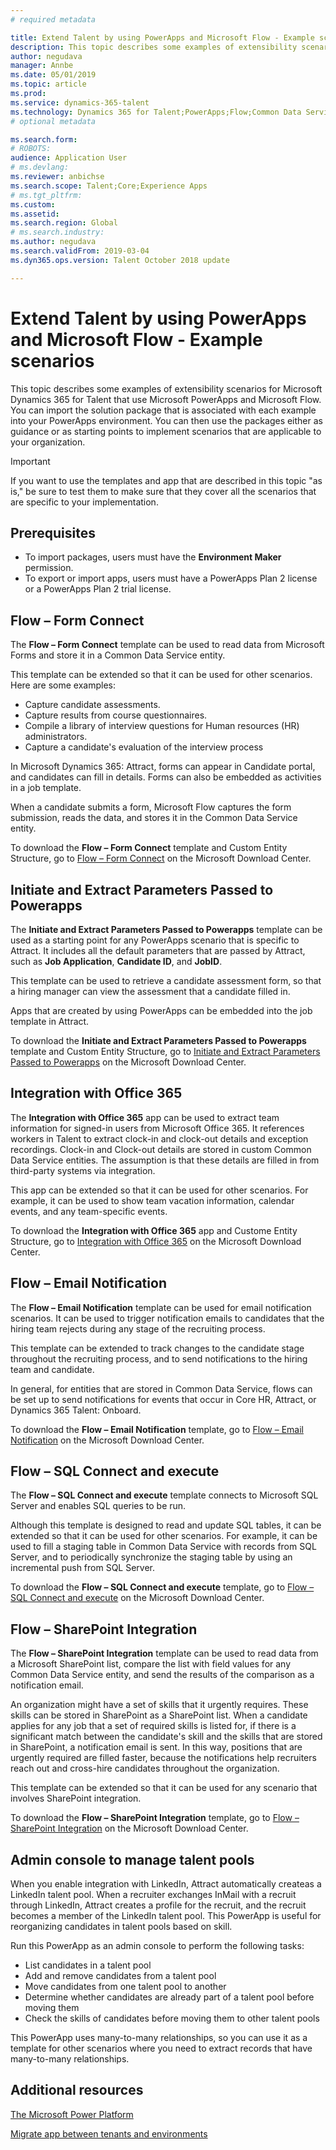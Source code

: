 ```yaml
---
# required metadata

title: Extend Talent by using PowerApps and Microsoft Flow - Example scenarios
description: This topic describes some examples of extensibility scenarios for Microsoft Dynamics 365 for Talent that use Microsoft PowerApps and Microsoft Flow.
author: negudava
manager: Annbe
ms.date: 05/01/2019
ms.topic: article
ms.prod: 
ms.service: dynamics-365-talent
ms.technology: Dynamics 365 for Talent;PowerApps;Flow;Common Data Service
# optional metadata

ms.search.form: 
# ROBOTS: 
audience: Application User
# ms.devlang: 
ms.reviewer: anbichse
ms.search.scope: Talent;Core;Experience Apps
# ms.tgt_pltfrm: 
ms.custom:
ms.assetid: 
ms.search.region: Global
# ms.search.industry: 
ms.author: negudava
ms.search.validFrom: 2019-03-04
ms.dyn365.ops.version: Talent October 2018 update

---
```


# Extend Talent by using PowerApps and Microsoft Flow - Example scenarios

This topic describes some examples of extensibility scenarios for Microsoft Dynamics 365 for Talent that use Microsoft PowerApps and Microsoft Flow. You can import the solution package that is associated with each example into your PowerApps environment. You can then use the packages either as guidance or as starting points to implement scenarios that are applicable to your organization.

> [!IMPORTANT]
> If you want to use the templates and app that are described in this topic "as is," be sure to test them to make sure that they cover all the scenarios that are specific to your implementation.


## Prerequisites

- To import packages, users must have the **Environment Maker** permission.
- To export or import apps, users must have a PowerApps Plan 2 license or a PowerApps Plan 2 trial license.

## Flow – Form Connect

The **Flow – Form Connect** template can be used to read data from Microsoft Forms and store it in a Common Data Service entity.

This template can be extended so that it can be used for other scenarios. Here are some examples:

- Capture candidate assessments.
- Capture results from course questionnaires.
- Compile a library of interview questions for Human resources (HR) administrators.
- Capture a candidate's evaluation of the interview process

In Microsoft Dynamics 365: Attract, forms can appear in Candidate portal, and candidates can fill in details. Forms can also be embedded as activities in a job template.

When a candidate submits a form, Microsoft Flow captures the form submission, reads the data, and stores it in the Common Data Service entity.

To download the **Flow – Form Connect** template and Custom Entity Structure, go to [Flow – Form Connect](https://go.microsoft.com/fwlink/?linkid=2081988) on the Microsoft Download Center.

## Initiate and Extract Parameters Passed to Powerapps

The **Initiate and Extract Parameters Passed to Powerapps** template can be used as a starting point for any PowerApps scenario that is specific to Attract. It includes all the default parameters that are passed by Attract, such as **Job Application**, **Candidate ID**, and **JobID**.

This template can be used to retrieve a candidate assessment form, so that a hiring manager can view the assessment that a candidate filled in.

Apps that are created by using PowerApps can be embedded into the job template in Attract.

To download the **Initiate and Extract Parameters Passed to Powerapps** template and Custom Entity Structure, go to [Initiate and Extract Parameters Passed to Powerapps](https://go.microsoft.com/fwlink/?linkid=2081991) on the Microsoft Download Center.

## Integration with Office 365

The **Integration with Office 365** app can be used to extract team information for signed-in users from Microsoft Office 365. It references workers in Talent to extract clock-in and clock-out details and exception recordings. Clock-in and Clock-out details are stored in custom Common Data Service entities. The assumption is that these details are filled in from third-party systems via integration.

This app can be extended so that it can be used for other scenarios. For example, it can be used to show team vacation information, calendar events, and any team-specific events.

To download the **Integration with Office 365** app and Custome Entity Structure, go to [Integration with Office 365](https://go.microsoft.com/fwlink/?linkid=2081787) on the Microsoft Download Center.

## Flow – Email Notification

The **Flow – Email Notification** template can be used for email notification scenarios. It can be used to trigger notification emails to candidates that the hiring team rejects during any stage of the recruiting process.

This template can be extended to track changes to the candidate stage throughout the recruiting process, and to send notifications to the hiring team and candidate.

In general, for entities that are stored in Common Data Service, flows can be set up to send notifications for events that occur in Core HR, Attract, or Dynamics 365 Talent: Onboard.

To download the **Flow – Email Notification** template, go to [Flow – Email Notification](https://go.microsoft.com/fwlink/?linkid=2082103) on the Microsoft Download Center.

## Flow – SQL Connect and execute

The **Flow – SQL Connect and execute** template connects to Microsoft SQL Server and enables SQL queries to be run.

Although this template is designed to read and update SQL tables, it can be extended so that it can be used for other scenarios. For example, it can be used to fill a staging table in Common Data Service with records from SQL Server, and to periodically synchronize the staging table by using an incremental push from SQL Server.

To download the **Flow – SQL Connect and execute** template, go to [Flow – SQL Connect and execute](https://go.microsoft.com/fwlink/?linkid=2081789) on the Microsoft Download Center.

## Flow – SharePoint Integration

The **Flow – SharePoint Integration** template can be used to read data from a Microsoft SharePoint list, compare the list with field values for any Common Data Service entity, and send the results of the comparison as a notification email. 

An organization might have a set of skills that it urgently requires. These skills can be stored in SharePoint as a SharePoint list. When a candidate applies for any job that a set of required skills is listed for, if there is a significant match between the candidate's skill and the skills that are stored in SharePoint, a notification email is sent. In this way, positions that are urgently required are filled faster, because the notifications help recruiters reach out and cross-hire candidates throughout the organization.

This template can be extended so that it can be used for any scenario that involves SharePoint integration.

To download the **Flow – SharePoint Integration** template, go to [Flow – SharePoint Integration](https://go.microsoft.com/fwlink/?linkid=2082109) on the Microsoft Download Center.

## Admin console to manage talent pools

When you enable integration with LinkedIn, Attract automatically createas a LinkedIn talent pool. When a recruiter exchanges InMail with a recruit through LinkedIn, Attract creates a profile for the recruit, and the recruit becomes a member of the LinkedIn talent pool. This PowerApp is useful for reorganizing candidates in talent pools based on skill.

Run this PowerApp as an admin console to perform the following tasks:

- List candidates in a talent pool
- Add and remove candidates from a talent pool
- Move candidates from one talent pool to another
- Determine whether candidates are already part of a talent pool before moving them
- Check the skills of candidates before moving them to other talent pools

This PowerApp uses many-to-many relationships, so you can use it as a template for other scenarios where you need to extract records that have many-to-many relationships.

## Additional resources

[The Microsoft Power Platform](https://docs.microsoft.com/power-platform/admin/admin-documentation)

[Migrate app between tenants and environments](https://docs.microsoft.com/en-us/power-platform/admin/environment-and-tenant-migration)

